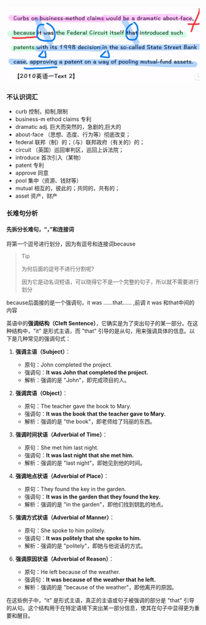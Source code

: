 ![image-20240528201014762](img/image-20240528201014762.png)

### 不认识词汇

- curb   控制，抑制,限制
- business-m ethod claims    专利
- dramatic  adj. 巨大而突然的，急剧的,巨大的
- about-face   （思想、态度、行为等）彻底改变；
- federal  联邦（制）的；（与）联邦政府（有关的）的；
- circuit  （英国）巡回审判区，巡回上诉法院；
- introduce  首次引入（某物）
- patent  专利
- approve  同意
- pool   集中（资源、钱财等）
- mutual  相互的，彼此的；共同的，共有的；
- asset  资产，财产

### 长难句分析

#### 先拆分长难句，“，”和连接词

  将第一个逗号进行划分，因为有逗号和连接词because 

> Tip
>
> 为何后面的逗号不进行分割呢?
>
> ​	因为它是动名词短语，可以晓得它不是一个完整的句子，所以就不需要进行划分

because后面接的是一个强调句，it was ……that……  ,前调 it was 和that中间的内容

英语中的**强调结构（Cleft Sentence）**，它确实是为了突出句子的某一部分。在这种结构中，"it" 是形式主语，而 "that" 引导的是从句，用来强调具体的信息。以下是几种常见的强调句式：

1. **强调主语（Subject）**：
   - 原句：John completed the project.
   - 强调句：**It was John that completed the project.**
   - 解析：强调的是 "John"，即完成项目的人。

2. **强调宾语（Object）**：
   - 原句：The teacher gave the book to Mary.
   - 强调句：**It was the book that the teacher gave to Mary.**
   - 解析：强调的是 "the book"，即老师给了玛丽的东西。

3. **强调时间状语（Adverbial of Time）**：
   - 原句：She met him last night.
   - 强调句：**It was last night that she met him.**
   - 解析：强调的是 "last night"，即她见到他的时间。

4. **强调地点状语（Adverbial of Place）**：
   - 原句：They found the key in the garden.
   - 强调句：**It was in the garden that they found the key.**
   - 解析：强调的是 "in the garden"，即他们找到钥匙的地点。

5. **强调方式状语（Adverbial of Manner）**：
   - 原句：She spoke to him politely.
   - 强调句：**It was politely that she spoke to him.**
   - 解析：强调的是 "politely"，即她与他说话的方式。

6. **强调原因状语（Adverbial of Reason）**：
   - 原句：He left because of the weather.
   - 强调句：**It was because of the weather that he left.**
   - 解析：强调的是 "because of the weather"，即他离开的原因。

在这些例子中，“it” 是形式主语，真正的主语或句子被强调的部分是 "that" 引导的从句。这个结构用于在特定语境下突出某一部分信息，使其在句子中显得更为重要和醒目。